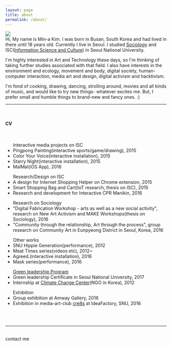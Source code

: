 ```yaml
---
layout: page
title: about
permalink: /about/
---
```


<img class="col one right" src="/img/prof_pic.jpg">

<br/>
Hi, My name is Min-a Kim.
I was born in Busan, South Korea and had lived in there until 18 years old. Currently I live in Seoul.
I studied <a href="http://sociology.snu.ac.kr/eng" target="blank">Sociology</a> and ISC(<a href="http://isc.snu.ac.kr/" target="blank">Information Science and Culture</a>) in Seoul National University.

I'm highly interested in Art and Technology these days, so I'm thinking of taking further studies associated with that field. I also have interests in the environment and ecology, movement and body, digital society, human-computer interaction, media art and design, digital activism and hacktivism.

I'm fond of cooking, drawing, dancing, strolling around, movies and all kinds of music, and would like to try new things- whatever excites me. But, I prefer small and humble things to brand-new and fancy ones. :)
<br/>

***
<br/>

<h4> CV </h4>
<br/>

<ul>
Interactive media projects on ISC

<li>Pingpong Painting(interactive sports/game/drawing), 2015</li>
<li>Color Your Voice(interactive installation), 2015</li>
<li>Starry Night(interactive installation), 2015</li>
<li>MalMal(iOS App), 2016</li>
</ul>

<ul>
Research/Design on ISC

<li>A design for Internet Shopping Helper on Chrome extension, 2015</li>
<li>Smart Shopping Bag and Cart(IoT research, thesis on ISC), 2015</li>
<li>Research and development for Interactive CPR Manikin, 2016</li>
</ul>

<ul>
Research on Sociology

<li>"Digital Fabrication Workshop - arts as well as a new social activity", research on New Art Activism and MAKE Workshops(thesis on Sociology), 2016</li>
<li>"Community through the relationship, Art through the process", group research on Community Art in Eunpyeong District in Seoul, Korea, 2016</li>
</ul>

<ul>
Other works

<li>SNU Hippie Generation(performance), 2012</li>
<li>Meat Times series(videos etc), 2012~</li>
<li>Agreed.(interactive installation), 2016</li>
<li>Mask series(performance), 2016</li>
</ul>

<ul>
<a href="http://aiees.snu.ac.kr/greenleadership/website/index.php" target="blank">Green leadership Program</a>

<li>Green leadership Certificate in Seoul National University, 2017</li>
<li>Internship at <a href="http://www.climatechangecenter.kr/" target="blank">Climate Change Center</a>(NGO in Korea), 2012</li>
</ul>

<ul>
Exhibition

<li>Group exhibition at Amway Gallery, 2016</li>
<li>Exhibition in media-art-club <a href="http://www.cre8s.org/" target="blank">cre8s</a> at IdeaFactory, SNU, 2016</li>
</ul>


<br/><br/>
<hr/>
<br/>
<span class="contacticon center">
	<a href="lucid2713@gmail.com"><i class="fa fa-envelope-square"></i></a>
	<a href="https://github.com/lucid2713/" target="_blank"><i class="fa fa-github-square"></i></a>
	<a href="https://www.linkedin.com" target="_blank"><i class="fa fa-linkedin-square"></i></a>
	<a href="https://vimeo.com/user38129979/videos" target="_blank"><i class="fa fa-vimeo-square"></i></a>
	<a href="https://twitter.com" target="_blank"><i class="fa fa-facebook-official"></i></a>
</span>

<div class="col three caption">
	contact me
</div>
